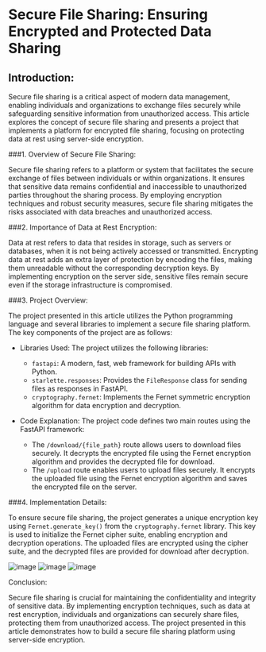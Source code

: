 






 # Secure File Sharing: Ensuring Encrypted and Protected Data Sharing











































## Introduction:


Secure file sharing is a critical aspect of modern data management, enabling individuals and organizations to exchange files securely while safeguarding sensitive information from unauthorized access. This article explores the concept of secure file sharing and presents a project that implements a platform for encrypted file sharing, focusing on protecting data at rest using server-side encryption.



























###1. Overview of Secure File Sharing:

Secure file sharing refers to a platform or system that facilitates the secure exchange of files between individuals or within organizations. It ensures that sensitive data remains confidential and inaccessible to unauthorized parties throughout the sharing process. By employing encryption techniques and robust security measures, secure file sharing mitigates the risks associated with data breaches and unauthorized access.

###2. Importance of Data at Rest Encryption:

Data at rest refers to data that resides in storage, such as servers or databases, when it is not being actively accessed or transmitted. Encrypting data at rest adds an extra layer of protection by encoding the files, making them unreadable without the corresponding decryption keys. By implementing encryption on the server side, sensitive files remain secure even if the storage infrastructure is compromised.

###3. Project Overview:

The project presented in this article utilizes the Python programming language and several libraries to implement a secure file sharing platform. The key components of the project are as follows:

- Libraries Used:
The project utilizes the following libraries:
  - `fastapi`: A modern, fast, web framework for building APIs with Python.
  - `starlette.responses`: Provides the `FileResponse` class for sending files as responses in FastAPI.
  - `cryptography.fernet`: Implements the Fernet symmetric encryption algorithm for data encryption and decryption.

- Code Explanation:
The project code defines two main routes using the FastAPI framework:
  - The `/download/{file_path}` route allows users to download files securely. It decrypts the encrypted file using the Fernet encryption algorithm and provides the decrypted file for download.
  - The `/upload` route enables users to upload files securely. It encrypts the uploaded file using the Fernet encryption algorithm and saves the encrypted file on the server.



###4. Implementation Details:

To ensure secure file sharing, the project generates a unique encryption key using `Fernet.generate_key()` from the `cryptography.fernet` library. This key is used to initialize the Fernet cipher suite, enabling encryption and decryption operations. The uploaded files are encrypted using the cipher suite, and the decrypted files are provided for download after decryption.

![image](https://github.com/raghadaati/encryption-at-rest/assets/67871034/5b94e004-7a6c-49fe-8bd9-482ee6e107d5)
![image](https://github.com/raghadaati/encryption-at-rest/assets/67871034/438001ab-6f26-4bb3-9f59-0a60834593a4)
![image](https://github.com/raghadaati/encryption-at-rest/assets/67871034/611aab88-b1d8-40bd-a155-76f5e8593794)



















Conclusion:

Secure file sharing is crucial for maintaining the confidentiality and integrity of sensitive data. By implementing encryption techniques, such as data at rest encryption, individuals and organizations can securely share files, protecting them from unauthorized access. The project presented in this article demonstrates how to build a secure file sharing platform using server-side encryption.































